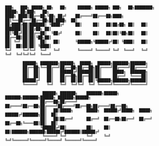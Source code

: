     ███╗   ███╗ █████╗ ██╗   ██╗     ██████╗ ██████╗ ███╗   ██╗████████╗ █████╗ ██╗███╗   ██╗
    ████╗ ████║██╔══██╗╚██╗ ██╔╝    ██╔════╝██╔═══██╗████╗  ██║╚══██╔══╝██╔══██╗██║████╗  ██║
    ██╔████╔██║███████║ ╚████╔╝     ██║     ██║   ██║██╔██╗ ██║   ██║   ███████║██║██╔██╗ ██║
    ██║╚██╔╝██║██╔══██║  ╚██╔╝      ██║     ██║   ██║██║╚██╗██║   ██║   ██╔══██║██║██║╚██╗██║
    ██║ ╚═╝ ██║██║  ██║   ██║       ╚██████╗╚██████╔╝██║ ╚████║   ██║   ██║  ██║██║██║ ╚████║
    ╚═╝     ╚═╝╚═╝  ╚═╝   ╚═╝        ╚═════╝ ╚═════╝ ╚═╝  ╚═══╝   ╚═╝   ╚═╝  ╚═╝╚═╝╚═╝  ╚═══╝

            ██████╗ ████████╗██████╗  █████╗  ██████╗███████╗███████╗
            ██╔══██╗╚══██╔══╝██╔══██╗██╔══██╗██╔════╝██╔════╝██╔════╝
            ██║  ██║   ██║   ██████╔╝███████║██║     █████╗  ███████╗
            ██║  ██║   ██║   ██╔══██╗██╔══██║██║     ██╔══╝  ╚════██║
            ██████╔╝   ██║   ██║  ██║██║  ██║╚██████╗███████╗███████║
            ╚═════╝    ╚═╝   ╚═╝  ╚═╝╚═╝  ╚═╝ ╚═════╝╚══════╝╚══════╝

                     ██████╗ ███████╗    ███████╗██████╗ ███████╗███████╗██████╗ ███████╗██████╗
                    ██╔═══██╗██╔════╝    ██╔════╝██╔══██╗██╔════╝██╔════╝██╔══██╗██╔════╝██╔══██╗
                    ██║   ██║█████╗      █████╗  ██████╔╝█████╗  █████╗  ██████╔╝███████╗██║  ██║
                    ██║   ██║██╔══╝      ██╔══╝  ██╔══██╗██╔══╝  ██╔══╝  ██╔══██╗╚════██║██║  ██║
                    ╚██████╔╝██║         ██║     ██║  ██║███████╗███████╗██████╔╝███████║██████╔╝
                     ╚═════╝ ╚═╝         ╚═╝     ╚═╝  ╚═╝╚══════╝╚══════╝╚═════╝ ╚══════╝╚═════╝
